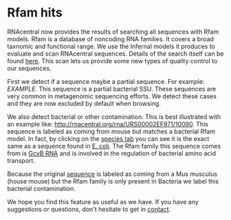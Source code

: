 # Rfam hits

RNAcentral now provides the results of searching all sequences with Rfam
models. Rfam is a database of noncoding RNA families. It covers a broad
taxnomic and functional range. We use the Infernal models it produces to
evaluate and scan RNAcentral sequences. Details of the search itself can be
found [here](). This scan lets us provide some new types of quality control to
our sequences.

First we detect if a sequence maybe a partial sequence. For example: *EXAMPLE*.
This sequence is a partial bacterial SSU. These sequences are very common in
metagenomic sequencing efforts. We detect these cases and they are now excluded
by default when browsing.

We also detect bacterial or other contamination. This is best illustrated with
an example like: <http://rnacentral.org/rna/URS00002EF971/10090>. This sequence
is labeled as coming from mouse but matches a bacterial Rfam model. In fact, by
clicking on the [species
tab](http://rnacentral.org/rna/URS00002EF971/10090?tab=taxonomy) you can see it
is the exact same as a sequence found in [E.
coli](http://rnacentral.org/rna/URS00002EF971/316385). The Rfam family this
sequence comes from is [GcvB RNA](http://rfam.xfam.org/family/RF00022) and is
involved in the regulation of bacterial amino acid transport.

Because the original [sequence](http://rnacentral.org/rna/URS00002EF971/10090)
is labeled as coming from a Mus musculus (house mouse) but the Rfam family is
only present in Bacteria we label this bacterial contamination.

We hope you find this feature as useful as we have. If you have any suggestions
or questions, don't hesitate to get in
[contact](http://rnacentral.org/contact).
